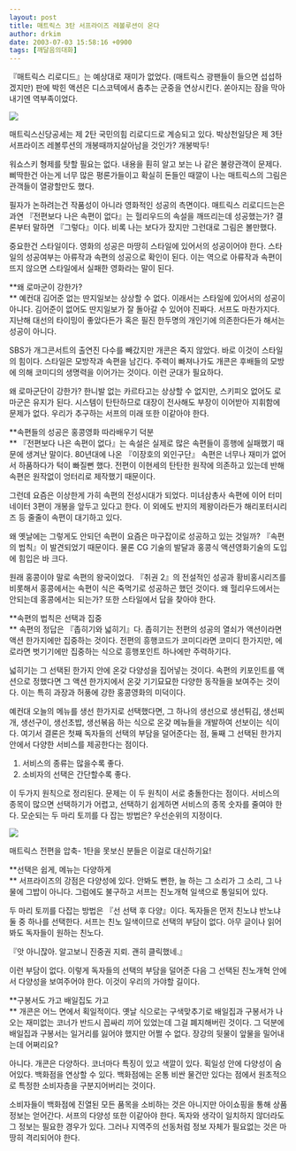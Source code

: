 ```yaml
---
layout: post
title: 매트릭스 3탄 서프라이즈 레볼루션이 온다
author: drkim
date: 2003-07-03 15:58:16 +0900
tags: [깨달음의대화]
---
```

『매트릭스 리로디드』는 예상대로 재미가 없었다. (매트릭스 광팬들이 들으면 섭섭하겠지만) 판에 박힌 액션은 디스코텍에서 춤추는 군중을 연상시킨다. 쏟아지는 잠을 막아내기엔 역부족이었다. 


  ![](http://drkimz.com/technote/board/private/upimg/1057213486.jpg)


  매트릭스신당공세는 제 2탄 국민의힘 리로디드로 계승되고 있다. 박상천일당은 제 3탄 서프라이즈 레볼루션의 개봉때까지살아남을 것인가? 개봉박두!


워쇼스키 형제를 탓할 필요는 없다. 내용을 훤히 알고 보는 나 같은 불량관객이 문제다. 삐딱한건 아는게 너무 많은 평론가들이고 확실히 돈들인 때깔이 나는 매트릭스의 그림은 관객들이 열광할만도 했다. 

필자가 논하려는건 작품성이 아니라 영화적인 성공의 측면이다. 매트릭스 리로디드는은 과연 『전편보다 나은 속편이 없다』는 헐리우드의 속설을 깨뜨리는데 성공했는가? 결론부터 말하면 『그렇다』이다. 비록 나는 보다가 잤지만 그런대로 그림은 볼만했다.

중요한건 스타일이다. 영화의 성공은 마땅히 스타일에 있어서의 성공이어야 한다. 스타일의 성공여부는 아류작과 속편의 성공으로 확인이 된다. 이는 역으로 아류작과 속편이 뜨지 않으면 스타일에서 실패한 영화라는 말이 된다. 

**왜 로마군이 강한가?  
** 예컨대 김어준 없는 딴지일보는 상상할 수 없다. 이래서는 스타일에 있어서의 성공이 아니다. 김어준이 없어도 딴지일보가 잘 돌아갈 수 있어야 진짜다. 서프도 마찬가지다. 지난해 대선의 타이밍이 좋았다든가 혹은 필진 한두명의 개인기에 의존한다든가 해서는 성공이 아니다. 

SBS가 개그콘서트의 출연진 다수를 빼갔지만 개콘은 죽지 않았다. 바로 이것이 스타일의 힘이다. 스타일은 모방작과 속편을 남긴다. 주력이 빠져나가도 개콘은 후배들의 모방에 의해 코미디의 생명력을 이어가는 것이다. 이런 군대가 필요하다. 

왜 로마군단이 강한가? 한니발 없는 카르타고는 상상할 수 없지만, 스키피오 없어도 로마군은 유지가 된다. 시스템이 탄탄하므로 대장이 전사해도 부장이 이어받아 지휘함에 문제가 없다. 우리가 추구하는 서프의 미래 또한 이같아야 한다. 

**속편들의 성공은 홍콩영화 따라배우기 덕분  
** 『전편보다 나은 속편이 없다』는 속설은 실제로 많은 속편들이 흥행에 실패했기 때문에 생겨난 말이다. 80년대에 나온 『이장호의 외인구단』 속편은 너무나 재미가 없어서 하품하다가 턱이 빠질뻔 했다. 전편이 이현세의 탄탄한 원작에 의존하고 있는데 반해 속편은 원작없이 엉터리로 제작했기 때문이다.

그런데 요즘은 이상한게 가히 속편의 전성시대가 되었다. 미녀삼총사 속편에 이어 터미네이터 3편이 개봉을 앞두고 있다고 한다. 이 외에도 반지의 제왕이라든가 해리포터시리즈 등 줄줄이 속편이 대기하고 있다. 

왜 옛날에는 그렇게도 안되던 속편이 요즘은 마구잡이로 성공하고 있는 것일까? 『속편의 법칙』이 발견되었기 때문이다. 물론 CG 기술의 발달과 홍콩식 액션영화기술의 도입에 힘입은 바 크다. 

원래 홍콩이야 말로 속편의 왕국이었다. 『취권 2』의 전설적인 성공과 황비홍시리즈를 비롯해서 홍콩에서는 속편이 식은 죽먹기로 성공하곤 했던 것이다. 왜 헐리우드에서는 안되는데 홍콩에서는 되는가? 또한 스타일에서 답을 찾아야 한다.

**속편의 법칙은 선택과 집중  
** 속편의 정답은 『좁히기와 넓히기』다. 좁히기는 전편의 성공의 열쇠가 액션이라면 액션 한가지에만 집중하는 것이다. 전편의 흥행코드가 코미디라면 코미디 한가지만, 에로라면 벗기기에만 집중하는 식으로 흥행포인트 하나에만 주력하기다. 

넓히기는 그 선택된 한가지 안에 온갖 다양성을 집어넣는 것이다. 속편의 키포인트를 액션으로 정했다면 그 액션 한가지에서 온갖 기기묘묘한 다양한 동작들을 보여주는 것이다. 이는 특히 과장과 허풍에 강한 홍콩영화의 미덕이다. 

예컨대 오늘의 메뉴를 생선 한가지로 선택했다면, 그 하나의 생선으로 생선튀김, 생선찌개, 생선구이, 생선초밥, 생선볶음 하는 식으로 온갖 메뉴들을 개발하여 선보이는 식이다. 여기서 결론은 첫째 독자들의 선택의 부담을 덜어준다는 점, 둘째 그 선택된 한가지 안에서 다양한 서비스를 제공한다는 점이다. 

1) 서비스의 종류는 많을수록 좋다.  
2) 소비자의 선택은 간단할수록 좋다.

이 두가지 원칙으로 정리된다. 문제는 이 두 원칙이 서로 충돌한다는 점이다. 서비스의 종목이 많으면 선택하기가 어렵고, 선택하기 쉽게하면 서비스의 종목 숫자를 줄여야 한다. 모순되는 두 마리 토끼를 다 잡는 방법은? 우선순위의 지정이다. 


  ![](http://drkimz.com/technote/board/private/upimg/1057213821.jpg)


  매트릭스 전편을 압축- 1탄을 못보신 분들은 이걸로 대신하기요!


**선택은 쉽게, 메뉴는 다양하게  
** 서프라이즈의 강점은 다양성에 있다. 안봐도 뻔한, 늘 하는 그 소리가 그 소리, 그 나물에 그밥이 아니다. 그럼에도 불구하고 서프는 친노개혁 일색으로 통일되어 있다. 

두 마리 토끼를 다잡는 방법은 『선 선택 후 다양』이다. 독자들은 먼저 친노냐 반노냐 둘 중 하나를 선택한다. 서프는 친노 일색이므로 선택의 부담이 없다. 아무 글이나 읽어봐도 독자들이 원하는 친노다. 

『앗 아니잖아. 알고보니 진중권 지뢰. 괜히 클릭했네.』 

이런 부담이 없다. 이렇게 독자들의 선택의 부담을 덜어준 다음 그 선택된 친노개혁 안에서 다양성을 보여주어야 한다. 이것이 우리의 가야할 길이다. 

**구봉서도 가고 배일집도 가고  
** 개콘은 어느 면에서 획일적이다. 옛날 식으로는 구색맞추기로 배일집과 구봉서가 나오는 재미없는 코너가 반드시 꼽싸리 끼어 있었는데 그걸 폐지해버린 것이다. 그 덕분에 배일집과 구봉서는 일거리를 잃어야 했지만 어쩔 수 없다. 장강의 뒷물이 앞물을 밀어내는데 어쩌리요?

아니다. 개콘은 다양하다. 코너마다 특징이 있고 색깔이 있다. 획일성 안에 다양성이 숨어있다. 백화점을 연상할 수 있다. 백화점에는 온통 비싼 물건만 있다는 점에서 원초적으로 특정한 소비자층을 구분지어버리는 것이다. 

소비자들이 백화점에 진열된 모든 품목을 소비하는 것은 아니지만 아이쇼핑을 통해 상품정보는 얻어간다. 서프의 다양성 또한 이같아야 한다. 독자와 생각이 일치하지 않더라도 그 정보는 필요한 경우가 있다. 그러나 지역주의 선동처럼 정보 자체가 필요없는 것은 마땅히 격리되어야 한다.